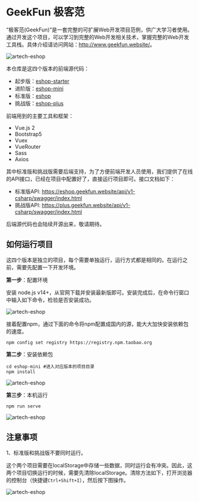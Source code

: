 # GeekFun 极客范

“极客范(GeekFun)”是一套完整的可扩展Web开发项目范例，供广大学习者使用。通过开发这个项目，可以学习到完整的Web开发相关技术，掌握完整的Web开发工具栈。具体介绍请访问网站：<http://www.geekfun.website/>。

![artech-eshop](https://demo-api.geekfun.website/images/eshop1.png)

本仓库是这四个版本的前端源代码：

- 起步版：[eshop-starter](eshop-starter)
- 进阶版：[eshop-mini](eshop-mini)
- 标准版：[eshop](eshop)
- 挑战版：[eshop-plus](eshop-plus)

前端用到的主要工具和框架：

- Vue.js 2
- Bootstrap5
- Vuex
- VueRouter
- Sass
- Axios

其中标准版和挑战版需要后端支持，为了方便前端开发人员使用，我们提供了在线的API接口，已经在项目中配置好了，直接运行项目即可。接口文档如下：

- 标准版API: <https://eshop.geekfun.website/api/v1-csharp/swagger/index.html>
- 挑战版API: <https://plus.geekfun.website/api/v1-csharp/swagger/index.html>

后端源代码也会陆续开源出来，敬请期待。

## 如何运行项目

这四个版本是独立的项目，每个需要单独运行，运行方式都是相同的。在运行之前，需要先配置一下开发环境。

**第一步**：配置环境

安装 node.js v14+，从官网下载并安装最新版即可。安装完成后，在命令行窗口中输入如下命令，检验是否安装成功。

![artech-eshop](https://demo-api.geekfun.website/images/node.png)

接着配置npm，通过下面的命令将npm配置成国内的源，能大大加快安装依赖包的速度。

```
npm config set registry https://registry.npm.taobao.org
```

**第二步**：安装依赖包

```
cd eshop-mini #进入对应版本的项目目录
npm install
```

![artech-eshop](https://demo-api.geekfun.website/images/install.png)

**第三步**：本机运行

```
npm run serve
```

![artech-eshop](https://demo-api.geekfun.website/images/run1.png)


## 注意事项

1、标准版和挑战版不要同时运行。

这个两个项目需要在localStorage中存储一些数据，同时运行会有冲突。因此，这两个项目切换运行的时候，需要先清除localStorage。清除方法如下，打开浏览器的控制台（快捷键`Ctrl+Shift+I`），然后按下图操作。

![artech-eshop](https://demo-api.geekfun.website/images/clear.png)

